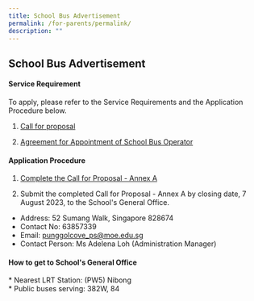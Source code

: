 ```yaml
---
title: School Bus Advertisement
permalink: /for-parents/permalink/
description: ""
---
```

<h2>School Bus Advertisement</h2>

<h4>Service Requirement</h4>

To apply, please refer to the Service Requirements and the Application Procedure below.

1. <a target="_blank" href="https://go.gov.sg/proposalsversionjune2023">Call for proposal</a>

2. <a target="_blank" href="https://go.gov.sg/sampleagreement">Agreement for Appointment of School Bus Operator</a>

<h4>Application Procedure</h4>

1.  <a target="_blank" href="https://go.gov.sg/callforproposalbypcpsannexa">Complete the Call for Proposal - Annex A</a>

2.  Submit the completed Call for Proposal - Annex A by closing date, 7 August 2023, to the School's General Office.

* Address: 52 Sumang Walk, Singapore 828674<br>
* Contact No: 63857339<br>
* Email: punggolcove_ps@moe.edu.sg<br>
* Contact Person: Ms Adelena Loh (Administration Manager)<br>

<h4>How to get to School's General Office</h4>
* Nearest LRT Station: (PW5) Nibong<br>
* Public buses serving: 382W, 84